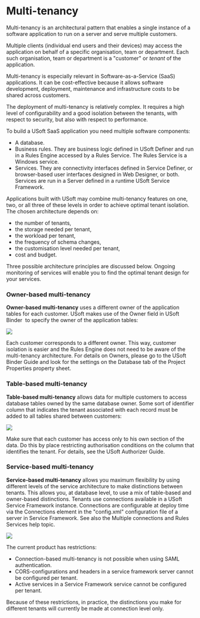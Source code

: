 # Multi-tenancy

Multi-tenancy is an architectural pattern that enables a single instance of a software application to run on a server and serve multiple customers.

Multiple clients (individual end users and their devices) may access the application on behalf of a specific organisation, team or department. Each such organisation, team or department is a "customer" or *tenant* of the application.

Multi-tenancy is especially relevant in Software-as-a-Service (SaaS) applications. It can be cost-effective because it allows software development, deployment, maintenance and infrastructure costs to be shared across customers.

The deployment of multi-tenancy is relatively complex. It requires a high level of configurability and a good isolation between the tenants, with respect to security, but also with respect to performance.

To build a USoft SaaS application you need multiple software components:

- A database.
- Business rules. They are business logic defined in USoft Definer and run in a Rules Engine accessed by a Rules Service. The Rules Service is a Windows service.
- Services. They are connectivity interfaces defined in Service Definer, or browser-based user interfaces designed in Web Designer, or both. Services are run in a Server defined in a runtime USoft Service Framework.

Applications built with USoft may combine multi-tenancy features on one, two, or all three of these levels in order to achieve optimal tenant isolation. The chosen architecture depends on:

- the number of tenants,
- the storage needed per tenant,
- the workload per tenant,
- the frequency of schema changes,
- the customisation level needed per tenant,
- cost and budget.

Three possible architecture principles are discussed below. Ongoing monitoring of services will enable you to find the optimal tenant design for your services.

### Owner-based multi-tenancy

**Owner-based multi-tenancy** uses a different owner of the application tables for each customer. USoft makes use of the Owner field in USoft Binder  to specify the owner of the application tables:

![](/api/Services/Server%20configuration/assets/64e5cf5e-7775-43ac-a4b0-b8df2f568258.png)

Each customer corresponds to a different owner. This way, customer isolation is easier and the Rules Engine does not need to be aware of the multi-tenancy architecture. For details on Owners, please go to the USoft Binder Guide and look for the settings on the Database tab of the Project Properties property sheet.

### Table-based multi-tenancy

**Table-based multi-tenancy** allows data for multiple customers to access database tables owned by the same database owner. Some sort of identifier column that indicates the tenant associated with each record must be added to all tables shared between customers:

![](/api/Services/Server%20configuration/assets/a2259e11-d5b8-470f-ada9-6f00a0a70d29.png)

Make sure that each customer has access only to his own section of the data. Do this by place restricting authorisation conditions on the column that identifies the tenant. For details, see the USoft Authorizer Guide.

### Service-based multi-tenancy

**Service-based multi-tenancy** allows you maximum flexibility by using different levels of the service architecture to make distinctions between tenants. This allows you, at database level, to use a mix of table-based and owner-based distinctions. Tenants use connections available in a USoft Service Framework instance. Connections are configurable at deploy time via the Connections element in the "config.xml" configuration file of a server in Service Framework. See also the Multiple connections and Rules Services help topic.

![](/api/Services/Server%20configuration/assets/9c0d11aa-d92f-41fb-8df5-ae6cf0c3cbe1.png)

The current product has restrictions:

- Connection-based multi-tenancy is not possible when using SAML authentication.
- CORS-configurations and headers in a service framework server cannot be configured per tenant.
- Active services in a Service Framework service cannot be configured per tenant.

Because of these restrictions, in practice, the distinctions you make for different tenants will currently be made at connection level only.